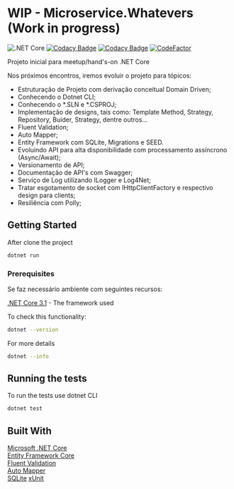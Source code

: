# WIP - Microservice.Whatevers (Work in progress)

![.NET Core](https://github.com/AntonioFalcao/Microservice.Whatevers/workflows/.NET%20Core/badge.svg?branch=master)
[![Codacy Badge](https://api.codacy.com/project/badge/Coverage/7b3fd1197a4d4da98aa6704ffde219a3)](https://www.codacy.com/manual/arfj/Microservice.Whatevers?utm_source=github.com&utm_medium=referral&utm_content=AntonioFalcao/Microservice.Whatevers&utm_campaign=Badge_Coverage)
[![Codacy Badge](https://api.codacy.com/project/badge/Grade/ee6104d0e614426b989cefb353215412)](https://app.codacy.com/manual/arfj/Microservice.Whatevers?utm_source=github.com&utm_medium=referral&utm_content=AntonioFalcao/Microservice.Whatevers&utm_campaign=Badge_Grade_Dashboard)
[![CodeFactor](https://www.codefactor.io/repository/github/antoniofalcao/microservice.whatevers/badge/master)](https://www.codefactor.io/repository/github/antoniofalcao/microservice.whatevers/overview/master)

Projeto inicial para meetup/hand's-on .NET Core

Nos próximos encontros, iremos evoluir o projeto para tópicos:

*   Estruturação de Projeto com derivação conceitual Domain Driven;
*   Conhecendo o Dotnet CLI;
*   Conhecendo o *.SLN e *.CSPROJ;
*   Implementação de designs, tais como: Template Method, Strategy, Repository, Buider, Strategy, dentre outros... 
*   Fluent Validation;
*   Auto Mapper;
*   Entity Framework com SQLite, Migrations e SEED.
*   Evoluindo API para alta disponibilidade com processamento assíncrono (Async/Await);
*   Versionamento de API;
*   Documentação de API's com Swagger;
*   Serviço de Log utilizando ILogger e Log4Net;
*   Tratar esgotamento de socket com IHttpClientFactory e respectivo design para clients;
*   Resiliência com Polly;

## Getting Started

After clone the project

```bash
dotnet run
```

### Prerequisites

Se faz necessário ambiente com seguintes recursos:

[.NET Core 3.1](https://dotnet.microsoft.com/download) - The framework used

To check this functionality:

```bash
dotnet --version
```

For more details

```bash
dotnet --info
```

## Running the tests

To run the tests use dotnet CLI

```bash
dotnet test
```

## Built With

[Microsoft .NET Core](https://dotnet.microsoft.com/)    
[Entity Framework Core](https://docs.microsoft.com/en-us/ef/#pivot=efcore)  
[Fluent Validation](https://fluentvalidation.net/)  
[Auto Mapper](https://automapper.org/)  
[SQLite](https://www.sqlite.org/index.html/)
[xUnit](https://xunit.net/)
